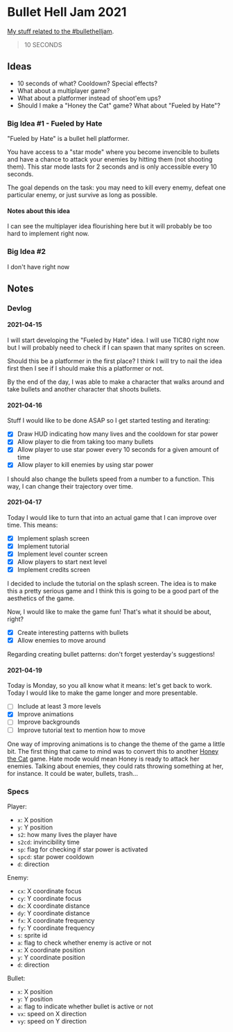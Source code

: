 # Bullet Hell Jam 2021

[My stuff related to the #bullethelljam](https://itch.io/jam/bullet-jam-2021).

> 10 SECONDS

## Ideas

- 10 seconds of what? Cooldown? Special effects?
- What about a multiplayer game?
- What about a platformer instead of shoot'em ups?
- Should I make a "Honey the Cat" game? What about "Fueled by Hate"?

### Big Idea #1 - Fueled by Hate

"Fueled by Hate" is a bullet hell platformer.

You have access to a "star mode" where you become invencible to bullets and
have a chance to attack your enemies by hitting them (not shooting them).
This star mode lasts for 2 seconds and is only accessible every 10 seconds.

The goal depends on the task: you may need to kill every enemy, defeat one
particular enemy, or just survive as long as possible.

#### Notes about this idea

I can see the multiplayer idea flourishing here but it will probably be
too hard to implement right now.

### Big Idea #2

I don't have right now

## Notes

### Devlog

#### 2021-04-15

I will start developing the "Fueled by Hate" idea. I will use TIC80 right now
but I will probably need to check if I can spawn that many sprites on screen.

Should this be a platformer in the first place? I think I will try to nail the
idea first then I see if I should make this a platformer or not.

By the end of the day, I was able to make a character that walks around and take
bullets and another character that shoots bullets.

#### 2021-04-16

Stuff I would like to be done ASAP so I get started testing and iterating:

- [x] Draw HUD indicating how many lives and the cooldown for star power
- [x] Allow player to die from taking too many bullets
- [x] Allow player to use star power every 10 seconds for a given amount of time
- [x] Allow player to kill enemies by using star power

I should also change the bullets speed from a number to a function. This way,
I can change their trajectory over time.

#### 2021-04-17

Today I would like to turn that into an actual game that I can
improve over time. This means:

- [x] Implement splash screen
- [x] Implement tutorial
- [x] Implement level counter screen
- [x] Allow players to start next level
- [x] Implement credits screen

I decided to include the tutorial on the splash screen. The idea
is to make this a pretty serious game and I think this is going
to be a good part of the aesthetics of the game.

Now, I would like to make the game fun! That's what it should be
about, right?

- [x] Create interesting patterns with bullets
- [x] Allow enemies to move around

Regarding creating bullet patterns: don't forget yesterday's
suggestions!

#### 2021-04-19

Today is Monday, so you all know what it means: let's get back to work. Today
I would like to make the game longer and more presentable.

- [ ] Include at least 3 more levels
- [x] Improve animations
- [ ] Improve backgrounds
- [ ] Improve tutorial text to mention how to move

One way of improving animations is to change the theme of the game a little
bit. The first thing that came to mind was to convert this to another
[Honey the Cat](https://tic80.com/play?cart=1734) game. Hate mode would mean
Honey is ready to attack her enemies. Talking about enemies, they could rats
throwing something at her, for instance. It could be water, bullets, trash...

### Specs

Player:

- `x`: X position
- `y`: Y position
- `s2`: how many lives the player have
- `s2cd`: invincibility time
- `sp`: flag for checking if star power is activated
- `spcd`: star power cooldown
- `d`: direction

Enemy:

- `cx`: X coordinate focus
- `cy`: Y coordinate focus
- `dx`: X coordinate distance
- `dy`: Y coordinate distance
- `fx`: X coordinate frequency
- `fy`: Y coordinate frequency
- `s`: sprite id
- `a`: flag to check whether enemy is active or not
- `x`: X coordinate position
- `y`: Y coordinate position
- `d`: direction

Bullet:

- `x`: X position
- `y`: Y position
- `a`: flag to indicate whether bullet is active or not
- `vx`: speed on X direction
- `vy`: speed on Y direction
